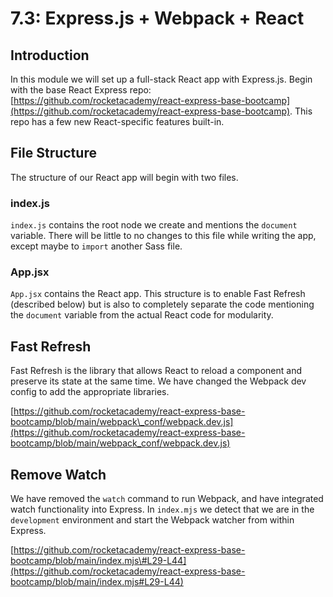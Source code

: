 # 7.3: Express.js + Webpack + React

## Introduction

In this module we will set up a full-stack React app with Express.js. Begin with the base React Express repo: [https://github.com/rocketacademy/react-express-base-bootcamp](https://github.com/rocketacademy/react-express-base-bootcamp). This repo has a few new React-specific features built-in.

## File Structure

The structure of our React app will begin with two files.

### index.js

`index.js` contains the root node we create and mentions the `document` variable. There will be little to no changes to this file while writing the app, except maybe to `import` another Sass file.

### App.jsx

`App.jsx` contains the React app. This structure is to enable Fast Refresh \(described below\) but is also to completely separate the code mentioning the `document` variable from the actual React code for modularity.

## Fast Refresh

Fast Refresh is the library that allows React to reload a component and preserve its state at the same time. We have changed the Webpack dev config to add the appropriate libraries. 

[https://github.com/rocketacademy/react-express-base-bootcamp/blob/main/webpack\_conf/webpack.dev.js](https://github.com/rocketacademy/react-express-base-bootcamp/blob/main/webpack_conf/webpack.dev.js)

## Remove Watch

We have removed the `watch` command to run Webpack, and have integrated watch functionality into Express. In `index.mjs` we detect that we are in the `development` environment and start the Webpack watcher from within Express.

[https://github.com/rocketacademy/react-express-base-bootcamp/blob/main/index.mjs\#L29-L44](https://github.com/rocketacademy/react-express-base-bootcamp/blob/main/index.mjs#L29-L44)

